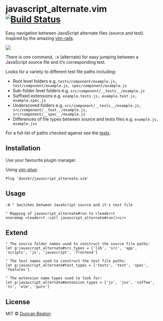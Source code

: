 # javascript_alternate.vim [![Build Status](https://travis-ci.org/dunckr/javascript_alternate.vim.svg?branch=master)](https://travis-ci.org/dunckr/javascript_alternate.vim)

Easy navigation between JavaScript alternate files (source and test). Inspired by the amazing [vim-rails](https://github.com/tpope/vim-rails).

![](https://raw.githubusercontent.com/dunckr/imgs/master/javascript_alternate.gif)

There is one command, `:A` (alternate) for easy jumping between a JavaScript source file and it’s corresponding test.

Looks for a variety to different test file paths including:

* Root level folders e.g. `tests/component/example.js, test/component/example.js, spec/component/example.js`
* Sub-folder level folders e.g. `src/component/__tests__/example.js`
* Suffixed extensions e.g. `example.tests.js, example.test.js, example.spec.js`
* Underscored folders e.g. `src/component/__tests__/example.js, src/component/__test__/example.js, src/component/__spec__/example.js`
* Differences of file types between source and tests files e.g. `example.js, example.jsx`

For a full list of paths checked against see the [tests](https://github.com/dunckr/javascript_alternate.vim/blob/master/tests/alternatives.vader).

## Installation

Use your favourite plugin manager.

Using [vim-plug](https://github.com/junegunn/vim-plug):

```vim
Plug 'dunckr/javascript_alternate.vim'
```

## Usage

```vim
:A " Switches between JavaScript source and it's test file

" Mapping of javascript_alternate#run to <leader>t
nnoremap <leader>t :call javascript_alternate#run()<cr>
```

## Extend

```vim
" The source folder names used to construct the source file paths:
let g:javascript_alternate#src_types = ['lib', 'src', 'app', 'scripts', 'js', 'javascript', 'frontend']

" The test names used to construct the test file paths:
let g:javascript_alternate#test_types = ['tests', 'test', 'spec', 'features']

" The extension name types used to look for:
let g:javascript_alternate#extension_types = ['js', 'jsx', 'coffee', 'ts', 'elm', 'purs']
```

## License

MIT © [Duncan Beaton](http://dunckr.com)
